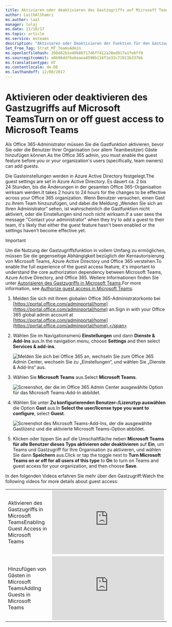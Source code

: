 ```yaml
---
title: Aktivieren oder deaktivieren des Gastzugriffs auf Microsoft Teams
author: LaithAlShamri
ms.author: laal
manager: lolaj
ms.date: 11/10/17
ms.topic: article
ms.service: msteams
description: "Aktivieren oder Deaktivieren der Funktion für den Gastzugriff in Microsoft Teams"
Set_Free_Tag: Strat_MT_TeamsAdmin
ms.openlocfilehash: 208d82b1e40b86f17d6ff412a20ed917a1fe6ff0
ms.sourcegitcommit: e8b96ddf6a6eaea4598b116f1e33c71911b337bb
ms.translationtype: HT
ms.contentlocale: de-DE
ms.lasthandoff: 12/08/2017
---
```

<a name="turn-on-or-off-guest-access-to-microsoft-teams"></a><span data-ttu-id="325c4-103">Aktivieren oder deaktivieren des Gastzugriffs auf Microsoft Teams</span><span class="sxs-lookup"><span data-stu-id="325c4-103">Turn on or off guest access to Microsoft Teams</span></span>
======================================





  



<span data-ttu-id="325c4-104">Als Office 365-Administrator müssen Sie die Gastfunktion aktivieren, bevor Sie oder die Benutzer Ihrer Organisation (vor allem Teambesitzer) Gäste hinzufügen können.</span><span class="sxs-lookup"><span data-stu-id="325c4-104">As the Office 365 admin, you must enable the guest feature before you or your organization's users (specifically, team owners) can add guests.</span></span> 

<span data-ttu-id="325c4-105">Die Gasteinstellungen werden in Azure Active Directory festgelegt.</span><span class="sxs-lookup"><span data-stu-id="325c4-105">The guest settings are set in Azure Active Directory.</span></span> <span data-ttu-id="325c4-106">Es dauert ca. 2 bis 24 Stunden, bis die Änderungen in der gesamten Office 365-Organisation wirksam werden.</span><span class="sxs-lookup"><span data-stu-id="325c4-106">It takes 2 hours to 24 hours for the changes to be effective across your Office 365 organization.</span></span> <span data-ttu-id="325c4-107">Wenn Benutzer versuchen, einen Gast zu ihrem Team hinzuzufügen, und dabei die Meldung „Wenden Sie sich an Ihren Administrator“ sehen, ist wahrscheinlich die Gastfunktion nicht aktiviert, oder die Einstellungen sind noch nicht wirksam.</span><span class="sxs-lookup"><span data-stu-id="325c4-107">If a user sees the message "Contact your administrator" when they try to add a guest to their team, it's likely that either the guest feature hasn't been enabled or the settings haven’t become effective yet.</span></span>


> [!IMPORTANT]
> <span data-ttu-id="325c4-108">Um die Nutzung der Gastzugriffsfunktion in vollem Umfang zu ermöglichen, müssen Sie die gegenseitige Abhängigkeit bezüglich der Kernautorisierung von Microsoft Teams, Azure Active Directory und Office 365 verstehen.</span><span class="sxs-lookup"><span data-stu-id="325c4-108">To enable the full experience of the guest access feature, it's important to understand the core authorization dependency between Microsoft Teams, Azure Active Directory, and Office 365.</span></span> <span data-ttu-id="325c4-109">Weitere Informationen finden Sie unter [Autorisieren des Gastzugriffs in Microsoft Teams](Teams-dependencies.md).</span><span class="sxs-lookup"><span data-stu-id="325c4-109">For more information, see [Authorize guest access in Microsoft Teams](Teams-dependencies.md).</span></span>

1. <span data-ttu-id="325c4-110">Melden Sie sich mit Ihrem globalen Office 365-Administratorkonto bei [https://portal.office.com/adminportal/home](https://portal.office.com/adminportal/home) an.</span><span class="sxs-lookup"><span data-stu-id="325c4-110">Sign in with your Office 365 global admin account at [https://portal.office.com/adminportal/home](https://portal.office.com/adminportal/home).</span></span>
    
  
2. <span data-ttu-id="325c4-111">Wählen Sie im Navigationsmenü **Einstellungen** und dann **Dienste &amp; Add-Ins** aus.</span><span class="sxs-lookup"><span data-stu-id="325c4-111">In the navigation menu, choose **Settings** and then select **Services &amp; add-ins**.</span></span>
    
     ![Melden Sie sich bei Office 365 an, wechseln Sie zum Office 365 Admin Center, wechseln Sie zu „Einstellungen“, und wählen Sie „Dienste &amp; Add-Ins“ aus.](media/99e676d4-5b48-4525-9556-547031fa37d9.png)
  
 

  
3. <span data-ttu-id="325c4-113">Wählen Sie **Microsoft Teams** aus.</span><span class="sxs-lookup"><span data-stu-id="325c4-113">Select **Microsoft Teams**.</span></span>
    
     ![Screenshot, der die im Office 365 Admin Center ausgewählte Option für das Microsoft Teams-Add-In abbildet.](media/17ac5608-d212-4fa8-ae3a-e78c62003968.png)
  
  
4. <span data-ttu-id="325c4-115">Wählen Sie unter **Zu konfigurierenden Benutzer-/Lizenztyp auswählen** die Option **Gast** aus.</span><span class="sxs-lookup"><span data-stu-id="325c4-115">In **Select the user/license type you want to configure**, select **Guest**.</span></span>
   
    ![Screenshot des Microsoft Teams-Add-Ins, der die ausgewählte Gastlizenz und die aktivierte Microsoft Teams-Option abbildet.](media/92aabda5-431c-4fdd-803e-5ab49290f4f7.png)
      

  
  
5. <span data-ttu-id="325c4-117">Klicken oder tippen Sie auf die Umschaltfläche neben **Microsoft Teams für alle Benutzer dieses Typs aktivieren oder deaktivieren** auf **Ein**, um Teams und Gastzugriff für Ihre Organisation zu aktivieren, und wählen Sie dann **Speichern** aus.</span><span class="sxs-lookup"><span data-stu-id="325c4-117">Click or tap the toggle next to **Turn Microsoft Teams on or off for all users of this type** to **On** to turn on Teams and guest access for your organization, and then choose **Save**.</span></span> 
    
 <span data-ttu-id="325c4-118">In den folgenden Videos erfahren Sie mehr über den Gastzugriff:</span><span class="sxs-lookup"><span data-stu-id="325c4-118">Watch the following videos for more details about guest access:</span></span>  

|  |  |
|---------|---------|
| <span data-ttu-id="325c4-119">Aktivieren des Gastzugriffs in Microsoft Teams</span><span class="sxs-lookup"><span data-stu-id="325c4-119">Enabling Guest Access in Microsoft Teams</span></span>   | <iframe width="350" height="200" src="https://www.youtube.com/embed/7T54KmlIHQk" frameborder="0" allowfullscreen></iframe>   |
 | <span data-ttu-id="325c4-120">Hinzufügen von Gästen in Microsoft Teams</span><span class="sxs-lookup"><span data-stu-id="325c4-120">Adding Guests in Microsoft Teams</span></span>   | <iframe width="350" height="200" src="https://www.youtube.com/embed/1daMBDyBLZc" frameborder="0" allowfullscreen></iframe>   | 